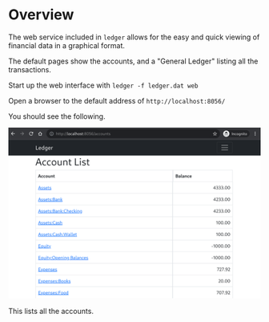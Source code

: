 # Overview

The web service included in `ledger` allows for the easy and quick viewing
of financial data in a graphical format.

The default pages show the accounts, and a "General Ledger" listing all the
transactions.

Start up the web interface with `ledger -f ledger.dat web`

Open a browser to the default address of `http://localhost:8056/`

You should see the following.

![accounts list](webshots/accounts.png)

This lists all the accounts.

